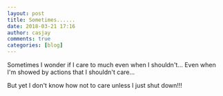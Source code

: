 ```yaml
---
layout: post
title: Sometimes......
date: 2018-03-21 17:16
author: casjay
comments: true
categories: [blog]
---
```


Sometimes I wonder if I care to much even when I shouldn't... Even when I'm showed by actions that I shouldn't care...  
  
But yet I don't know how not to care unless I just shut down!!!  

